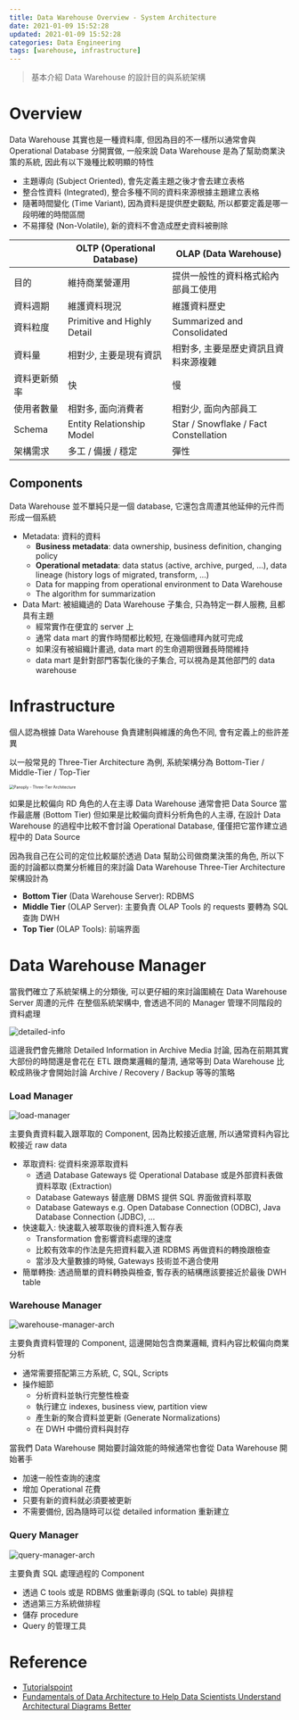 ```yaml
---
title: Data Warehouse Overview - System Architecture
date: 2021-01-09 15:52:28
updated: 2021-01-09 15:52:28
categories: Data Engineering
tags: [warehouse, infrastructure]
---
```


> 基本介紹 Data Warehouse 的設計目的與系統架構

<!-- more -->

# Overview

Data Warehouse 其實也是一種資料庫, 但因為目的不一樣所以通常會與 Operational Database 分開實做, 一般來說 Data Warehouse 是為了幫助商業決策的系統, 因此有以下幾種比較明顯的特性

-   主題導向 (Subject Oriented), 會先定義主題之後才會去建立表格
-   整合性資料 (Integrated), 整合多種不同的資料來源根據主題建立表格
-   隨著時間變化 (Time Variant), 因為資料是提供歷史觀點, 所以都要定義是哪一段明確的時間區間
-   不易揮發 (Non-Volatile), 新的資料不會造成歷史資料被刪除

|              | OLTP (Operational Database) | OLAP (Data Warehouse)                 |
| ------------ | --------------------------- | ------------------------------------- |
| 目的         | 維持商業營運用              | 提供一般性的資料格式給內部員工使用    |
| 資料週期     | 維護資料現況                | 維護資料歷史                          |
| 資料粒度     | Primitive and Highly Detail | Summarized and Consolidated           |
| 資料量       | 相對少, 主要是現有資訊      | 相對多, 主要是歷史資訊且資料來源複雜  |
| 資料更新頻率 | 快                          | 慢                                    |
| 使用者數量   | 相對多, 面向消費者          | 相對少, 面向內部員工                  |
| Schema       | Entity Relationship Model   | Star / Snowflake / Fact Constellation |
| 架構需求     | 多工 / 備援 / 穩定          | 彈性                                  |

## Components

Data Warehouse 並不單純只是一個 database, 它還包含周遭其他延伸的元件而形成一個系統

-   Metadata: 資料的資料
    -   **Business metadata**: data ownership, business definition, changing policy
    -   **Operational metadata**: data status (active, archive, purged, ...), data lineage (history logs of migrated, transform, ...)
    -   Data for mapping from operational environment to Data Warehouse
    -   The algorithm for summarization
-   Data Mart: 被組織過的 Data Warehouse 子集合, 只為特定一群人服務, 且都具有主題
    -   經常實作在便宜的 server 上
    -   通常 data mart 的實作時間都比較短, 在幾個禮拜內就可完成
    -   如果沒有被組織計畫過, data mart 的生命週期很難長時間維持
    -   data mart 是針對部門客製化後的子集合, 可以視為是其他部門的 data warehouse

# Infrastructure

個人認為根據 Data Warehouse 負責建制與維護的角色不同, 會有定義上的些許差異

以一般常見的 Three-Tier Architecture 為例, 系統架構分為 Bottom-Tier / Middle-Tier / Top-Tier

<img src="https://panoply.io/uploads/versions/diagram1---x----750-1087x---.jpg" alt="Panoply - Three-Tier Architecture" style="zoom:50%;" />

如果是比較偏向 RD 角色的人在主導 Data Warehouse 通常會把 Data Source 當作最底層 (Bottom Tier)
但如果是比較偏向資料分析角色的人主導, 在設計 Data Warehouse 的過程中比較不會討論 Operational Database, 僅僅把它當作建立過程中的 Data Source

因為我自己在公司的定位比較屬於透過 Data 幫助公司做商業決策的角色, 所以下面的討論都以商業分析維目的來討論 Data Warehouse
Three-Tier Architecture 架構設計為

-   **Bottom Tier** (Data Warehouse Server): RDBMS
-   **Middle Tier** (OLAP Server): 主要負責 OLAP Tools 的 requests 要轉為 SQL 查詢 DWH
-   **Top Tier** (OLAP Tools): 前端界面

# Data Warehouse Manager

當我們確立了系統架構上的分類後, 可以更仔細的來討論圍繞在 Data Warehouse Server 周遭的元件
在整個系統架構中, 會透過不同的 Manager 管理不同階段的資料處理

![detailed-info](https://www.tutorialspoint.com/dwh/images/detailed_information.jpg)

這邊我們會先撇除 Detailed Information in Archive Media 討論, 因為在前期其實大部份的時間還是會花在 ETL 跟商業邏輯的釐清, 通常等到 Data Warehouse 比較成熟後才會開始討論 Archive / Recovery / Backup 等等的策略

### Load Manager

![load-manager](https://www.tutorialspoint.com/dwh/images/load_manager.jpg)

主要負責資料載入跟萃取的 Component, 因為比較接近底層, 所以通常資料內容比較接近 raw data

-   萃取資料: 從資料來源萃取資料
    -   透過 Database Gateways 從 Operational Database 或是外部資料表做資料萃取 (Extraction)
    -   Database Gateways 替底層 DBMS 提供 SQL 界面做資料萃取
    -   Database Gateways e.g. Open Database Connection (ODBC), Java Database Connection (JDBC), ...
-   快速載入: 快速載入被萃取後的資料進入暫存表
    -   Transformation 會影響資料處理的速度
    -   比較有效率的作法是先把資料載入道 RDBMS 再做資料的轉換跟檢查
    -   當涉及大量數據的時候, Gateways 技術並不適合使用
-   簡單轉換: 透過簡單的資料轉換與檢查, 暫存表的結構應該要接近於最後 DWH table

### Warehouse Manager

![warehouse-manager-arch](https://www.tutorialspoint.com/dwh/images/warehouse_manager.jpg)

主要負責資料管理的 Component, 這邊開始包含商業邏輯, 資料內容比較偏向商業分析

-   通常需要搭配第三方系統, C, SQL, Scripts
-   操作細節
    -   分析資料並執行完整性檢查
    -   執行建立 indexes, business view, partition view
    -   產生新的聚合資料並更新 (Generate Normalizations)
    -   在 DWH 中備份資料與封存

當我們 Data Warehouse 開始要討論效能的時候通常也會從 Data Warehouse 開始著手

-   加速一般性查詢的速度
-   增加 Operational 花費
-   只要有新的資料就必須要被更新
-   不需要備份, 因為隨時可以從 detailed information 重新建立

### Query Manager

![query-manager-arch](https://www.tutorialspoint.com/dwh/images/query_manager.jpg)

主要負責 SQL 處理過程的 Component

-   透過 C tools 或是 RDBMS 做重新導向 (SQL to table) 與排程
-   透過第三方系統做排程
-   儲存 procedure
-   Query 的管理工具

# Reference

-   [Tutorialspoint](https://www.tutorialspoint.com/dwh/index.htm)
-   [Fundamentals of Data Architecture to Help Data Scientists Understand Architectural Diagrams Better](https://towardsdatascience.com/fundamentals-of-data-architecture-to-help-data-scientists-understand-architectural-diagrams-better-7bd26de41c66)